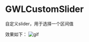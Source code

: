 # GWLCustomSlider
自定义slider，用于选择一个区间值

效果如下：
![gif](https://github.com/gaowanli/GWLCustomSlider/edit/master/1.gif)
